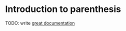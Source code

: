 # Introduction to parenthesis

TODO: write [great documentation](http://jacobian.org/writing/what-to-write/)
